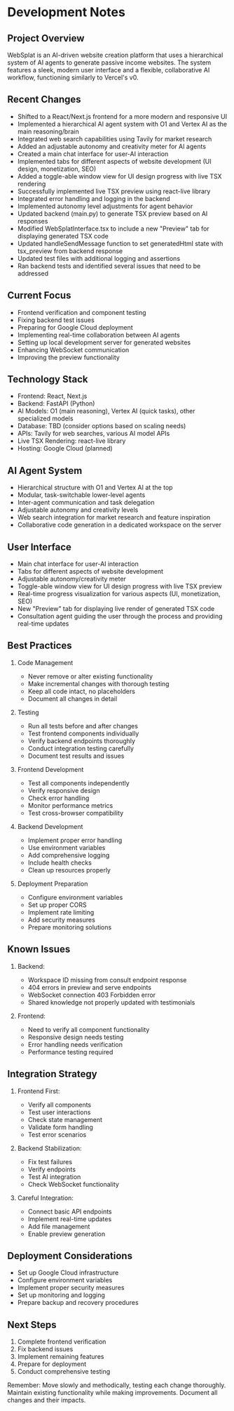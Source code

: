 # Development Notes

## Project Overview
WebSplat is an AI-driven website creation platform that uses a hierarchical system of AI agents to generate passive income websites. The system features a sleek, modern user interface and a flexible, collaborative AI workflow, functioning similarly to Vercel's v0.

## Recent Changes
- Shifted to a React/Next.js frontend for a more modern and responsive UI
- Implemented a hierarchical AI agent system with O1 and Vertex AI as the main reasoning/brain
- Integrated web search capabilities using Tavily for market research
- Added an adjustable autonomy and creativity meter for AI agents
- Created a main chat interface for user-AI interaction
- Implemented tabs for different aspects of website development (UI design, monetization, SEO)
- Added a toggle-able window view for UI design progress with live TSX rendering
- Successfully implemented live TSX preview using react-live library
- Integrated error handling and logging in the backend
- Implemented autonomy level adjustments for agent behavior
- Updated backend (main.py) to generate TSX preview based on AI responses
- Modified WebSplatInterface.tsx to include a new "Preview" tab for displaying generated TSX code
- Updated handleSendMessage function to set generatedHtml state with tsx_preview from backend response
- Updated test files with additional logging and assertions
- Ran backend tests and identified several issues that need to be addressed

## Current Focus
- Frontend verification and component testing
- Fixing backend test issues
- Preparing for Google Cloud deployment
- Implementing real-time collaboration between AI agents
- Setting up local development server for generated websites
- Enhancing WebSocket communication
- Improving the preview functionality

## Technology Stack
- Frontend: React, Next.js
- Backend: FastAPI (Python)
- AI Models: O1 (main reasoning), Vertex AI (quick tasks), other specialized models
- Database: TBD (consider options based on scaling needs)
- APIs: Tavily for web searches, various AI model APIs
- Live TSX Rendering: react-live library
- Hosting: Google Cloud (planned)

## AI Agent System
- Hierarchical structure with O1 and Vertex AI at the top
- Modular, task-switchable lower-level agents
- Inter-agent communication and task delegation
- Adjustable autonomy and creativity levels
- Web search integration for market research and feature inspiration
- Collaborative code generation in a dedicated workspace on the server

## User Interface
- Main chat interface for user-AI interaction
- Tabs for different aspects of website development
- Adjustable autonomy/creativity meter
- Toggle-able window view for UI design progress with live TSX preview
- Real-time progress visualization for various aspects (UI, monetization, SEO)
- New "Preview" tab for displaying live render of generated TSX code
- Consultation agent guiding the user through the process and providing real-time updates

## Best Practices
1. Code Management
   - Never remove or alter existing functionality
   - Make incremental changes with thorough testing
   - Keep all code intact, no placeholders
   - Document all changes in detail

2. Testing
   - Run all tests before and after changes
   - Test frontend components individually
   - Verify backend endpoints thoroughly
   - Conduct integration testing carefully
   - Document test results and issues

3. Frontend Development
   - Test all components independently
   - Verify responsive design
   - Check error handling
   - Monitor performance metrics
   - Test cross-browser compatibility

4. Backend Development
   - Implement proper error handling
   - Use environment variables
   - Add comprehensive logging
   - Include health checks
   - Clean up resources properly

5. Deployment Preparation
   - Configure environment variables
   - Set up proper CORS
   - Implement rate limiting
   - Add security measures
   - Prepare monitoring solutions

## Known Issues
1. Backend:
   - Workspace ID missing from consult endpoint response
   - 404 errors in preview and serve endpoints
   - WebSocket connection 403 Forbidden error
   - Shared knowledge not properly updated with testimonials

2. Frontend:
   - Need to verify all component functionality
   - Responsive design needs testing
   - Error handling needs verification
   - Performance testing required

## Integration Strategy
1. Frontend First:
   - Verify all components
   - Test user interactions
   - Check state management
   - Validate form handling
   - Test error scenarios

2. Backend Stabilization:
   - Fix test failures
   - Verify endpoints
   - Test AI integration
   - Check WebSocket functionality

3. Careful Integration:
   - Connect basic API endpoints
   - Implement real-time updates
   - Add file management
   - Enable preview generation

## Deployment Considerations
- Set up Google Cloud infrastructure
- Configure environment variables
- Implement proper security measures
- Set up monitoring and logging
- Prepare backup and recovery procedures

## Next Steps
1. Complete frontend verification
2. Fix backend issues
3. Implement remaining features
4. Prepare for deployment
5. Conduct comprehensive testing

Remember: Move slowly and methodically, testing each change thoroughly. Maintain existing functionality while making improvements. Document all changes and their impacts.
